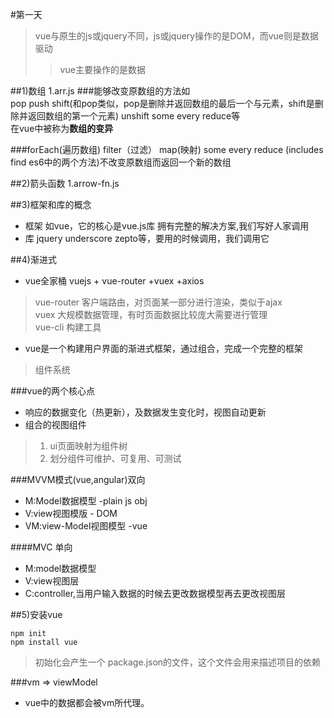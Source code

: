 #第一天
> vue与原生的js或jquery不同，js或jquery操作的是DOM，而vue则是数据驱动
>> vue主要操作的是数据

##1)数组 1.arr.js
###能够改变原数组的方法如  
pop push shift(和pop类似，pop是删除并返回数组的最后一个与元素，shift是删除并返回数组的第一个元素) unshift some every reduce等  
在vue中被称为**数组的变异**

###forEach(遍历数组) filter（过滤） map(映射) some every reduce (includes find es6中的两个方法)不改变原数组而返回一个新的数组

##2)箭头函数 1.arrow-fn.js


##3)框架和库的概念
- 框架  如vue，它的核心是vue.js库 拥有完整的解决方案,我们写好人家调用  
- 库 jquery underscore zepto等，要用的时候调用，我们调用它  


##4)渐进式
- vue全家桶 vuejs + vue-router +vuex +axios
>vue-router 客户端路由，对页面某一部分进行渲染，类似于ajax  
>vuex 大规模数据管理，有时页面数据比较庞大需要进行管理  
>vue-cli 构建工具
- vue是一个构建用户界面的渐进式框架，通过组合，完成一个完整的框架  
>组件系统

###vue的两个核心点
- 响应的数据变化（热更新），及数据发生变化时，视图自动更新
- 组合的视图组件 
>1. ui页面映射为组件树  
>2. 划分组件可维护、可复用、可测试

###MVVM模式(vue,angular)双向
- M:Model数据模型 -plain js obj
- V:view视图模版 - DOM
- VM:view-Model视图模型 -vue 

####MVC 单向
- M:model数据模型
- V:view视图层
- C:controller,当用户输入数据的时候去更改数据模型再去更改视图层

##5)安装vue
```$xslt
npm init
npm install vue
```
>初始化会产生一个
package.json的文件，这个文件会用来描述项目的依赖

###vm => viewModel
- vue中的数据都会被vm所代理。
